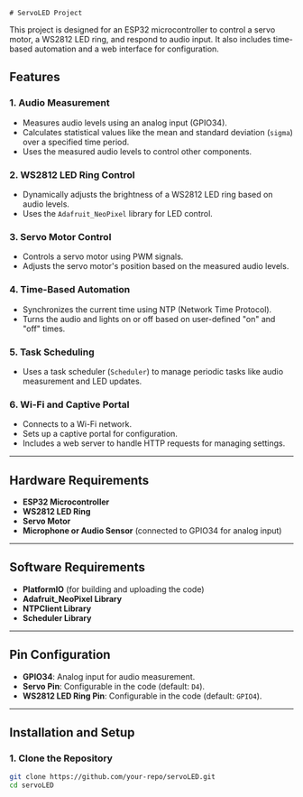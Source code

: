     # ServoLED Project

This project is designed for an ESP32 microcontroller to control a servo motor, a WS2812 LED ring, and respond to audio input. It also includes time-based automation and a web interface for configuration.

## Features

### 1. Audio Measurement
- Measures audio levels using an analog input (GPIO34).
- Calculates statistical values like the mean and standard deviation (`sigma`) over a specified time period.
- Uses the measured audio levels to control other components.

### 2. WS2812 LED Ring Control
- Dynamically adjusts the brightness of a WS2812 LED ring based on audio levels.
- Uses the `Adafruit_NeoPixel` library for LED control.

### 3. Servo Motor Control
- Controls a servo motor using PWM signals.
- Adjusts the servo motor's position based on the measured audio levels.

### 4. Time-Based Automation
- Synchronizes the current time using NTP (Network Time Protocol).
- Turns the audio and lights on or off based on user-defined "on" and "off" times.

### 5. Task Scheduling
- Uses a task scheduler (`Scheduler`) to manage periodic tasks like audio measurement and LED updates.

### 6. Wi-Fi and Captive Portal
- Connects to a Wi-Fi network.
- Sets up a captive portal for configuration.
- Includes a web server to handle HTTP requests for managing settings.

---

## Hardware Requirements
- **ESP32 Microcontroller**
- **WS2812 LED Ring**
- **Servo Motor**
- **Microphone or Audio Sensor** (connected to GPIO34 for analog input)

---

## Software Requirements
- **PlatformIO** (for building and uploading the code)
- **Adafruit_NeoPixel Library**
- **NTPClient Library**
- **Scheduler Library**

---

## Pin Configuration
- **GPIO34**: Analog input for audio measurement.
- **Servo Pin**: Configurable in the code (default: `D4`).
- **WS2812 LED Ring Pin**: Configurable in the code (default: `GPIO4`).

---

## Installation and Setup

### 1. Clone the Repository
```bash
git clone https://github.com/your-repo/servoLED.git
cd servoLED
